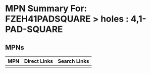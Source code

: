 



# MPN Summary For: FZEH41PADSQUARE > holes : 4,1-PAD-SQUARE

## MPNs
  

|MPN|Direct Links|Search Links|
| :--- | :--- | :--- |
||||
